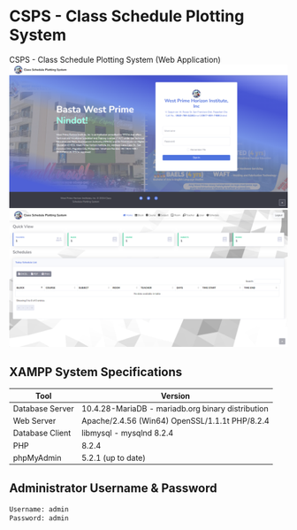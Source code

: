 # CSPS - Class Schedule Plotting System 
CSPS - Class Schedule Plotting System  (Web Application)
![alt text](image.png)
![alt text](image-1.png)
## XAMPP System Specifications

| Tool            | Version                             |
|-----------------|-------------------------------------|
| Database Server | 10.4.28-MariaDB - mariadb.org binary distribution |
| Web Server      | Apache/2.4.56 (Win64) OpenSSL/1.1.1t PHP/8.2.4 |
| Database Client | libmysql - mysqlnd 8.2.4             |
| PHP             | 8.2.4                               |
| phpMyAdmin      | 5.2.1 (up to date)                   |

## Administrator Username & Password
```
Username: admin
Password: admin
```